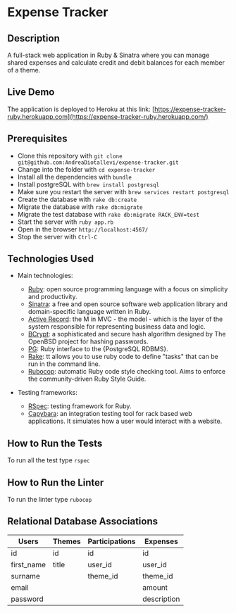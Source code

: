 # Expense Tracker

## Description

A full-stack web application in Ruby & Sinatra where you can manage shared expenses and calculate credit and debit balances for each member of a theme.

## Live Demo

The application is deployed to Heroku at this link: [https://expense-tracker-ruby.herokuapp.com](https://expense-tracker-ruby.herokuapp.com/)

## Prerequisites

* Clone this repository with ```git clone git@github.com:AndreaDiotallevi/expense-tracker.git```
* Change into the folder with ```cd expense-tracker```
* Install all the dependencies with ```bundle```
* Install postgreSQL with ```brew install postgresql```
* Make sure you restart the server with ```brew services restart postgresql```
* Create the database with ```rake db:create```
* Migrate the database with ```rake db:migrate```
* Migrate the test database with ```rake db:migrate RACK_ENV=test```
* Start the server with ```ruby app.rb```
* Open in the browser ```http://localhost:4567/```
* Stop the server with ```Ctrl-C```

## Technologies Used

- Main technologies:
  - [Ruby](https://www.ruby-lang.org/en/): open source programming language with a focus on simplicity and productivity.
  - [Sinatra](http://sinatrarb.com/): a free and open source software web application library and domain-specific language written in Ruby.
  - [Active Record](https://guides.rubyonrails.org/active_record_basics.html): the M in MVC - the model - which is the layer of the system responsible for representing business data and logic.
  - [BCrypt](https://rubygems.org/gems/bcrypt/versions/3.1.12): a sophisticated and secure hash algorithm designed by The OpenBSD project for hashing passwords.
  - [PG](https://rubygems.org/gems/pg/versions/0.18.4): Ruby interface to the {PostgreSQL RDBMS}.
  - [Rake](https://rubygems.org/gems/rake/versions/11.2.2): tt allows you to use ruby code to define "tasks" that can be run in the command line.
  - [Rubocop](https://rubygems.org/gems/rubocop/versions/0.39.0): automatic Ruby code style checking tool. Aims to enforce the community-driven Ruby Style Guide.
  
- Testing frameworks:
  - [RSpec](https://rspec.info/): testing framework for Ruby.
  - [Capybara](https://rubygems.org/gems/capybara/versions/2.7.1): an integration testing tool for rack based web applications. It simulates how a user would interact with a website.

## How to Run the Tests

To run all the test type ```rspec```

## How to Run the Linter

To run the linter type ```rubocop```

## Relational Database Associations

| Users      | Themes | Participations | Expenses    |
| ---------- | ------ | -------------- | ----------- |
| id         | id     | id             | id          |
| first_name | title  | user_id        | user_id     |
| surname    |        | theme_id       | theme_id    |
| email      |        |                | amount      |
| password   |        |                | description |
